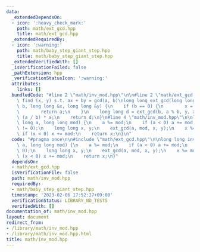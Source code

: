 ```yaml
---
data:
  _extendedDependsOn:
  - icon: ':heavy_check_mark:'
    path: math/ext_gcd.hpp
    title: math/ext_gcd.hpp
  _extendedRequiredBy:
  - icon: ':warning:'
    path: math/baby_step_giant_step.hpp
    title: math/baby_step_giant_step.hpp
  _extendedVerifiedWith: []
  _isVerificationFailed: false
  _pathExtension: hpp
  _verificationStatusIcon: ':warning:'
  attributes:
    links: []
  bundledCode: "#line 2 \"math/inv_mod.hpp\"\n\n#line 2 \"math/ext_gcd.hpp\"\n\n//\
    \ find (x, y) s.t. ax + by = gcd(a, b)\nlong long ext_gcd(long long a, long long\
    \ b, long long &x, long long &y) {\n    if (b == 0) {\n        x = 1, y = 0;\n\
    \        return a;\n    }\n    long long d = ext_gcd(b, a % b, y, x);\n    y -=\
    \ (a / b) * x;\n    return d;\n}\n#line 4 \"math/inv_mod.hpp\"\n\nlong long inv_mod(long\
    \ long a, long long mod) {\n    a %= mod;\n    if (a < 0) a += mod;\n    assert(a\
    \ != 0);\n    long long x, y;\n    ext_gcd(a, mod, x, y);\n    x %= mod;\n   \
    \ if (x < 0) x += mod;\n    return x;\n}\n"
  code: "#pragma once\n\n#include \"math/ext_gcd.hpp\"\n\nlong long inv_mod(long long\
    \ a, long long mod) {\n    a %= mod;\n    if (a < 0) a += mod;\n    assert(a !=\
    \ 0);\n    long long x, y;\n    ext_gcd(a, mod, x, y);\n    x %= mod;\n    if\
    \ (x < 0) x += mod;\n    return x;\n}"
  dependsOn:
  - math/ext_gcd.hpp
  isVerificationFile: false
  path: math/inv_mod.hpp
  requiredBy:
  - math/baby_step_giant_step.hpp
  timestamp: '2023-02-06 17:52:27+09:00'
  verificationStatus: LIBRARY_NO_TESTS
  verifiedWith: []
documentation_of: math/inv_mod.hpp
layout: document
redirect_from:
- /library/math/inv_mod.hpp
- /library/math/inv_mod.hpp.html
title: math/inv_mod.hpp
---
```

